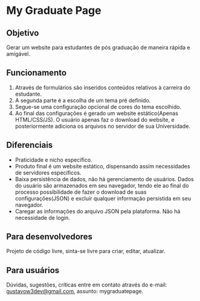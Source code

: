 # My Graduate Page

## Objetivo

Gerar um website para estudantes de pós graduação de maneira  rápida e amigável.

## Funcionamento 

<ol>
<li>Através de formulários são inseridos conteúdos relativos à carreira do estudante.</li>
<li>A segunda parte é a escolha de um tema pré definido.</li>
<li>Segue-se uma configuração opcional de cores do tema escolhido.</li>
<li>Ao final das configurações é gerado um website estático(Apenas HTML/CSS/JS). O usuário apenas faz o download do website, e posteriormente adiciona os arquivos no servidor de sua Universidade.</li>
</ol>

## Diferenciais

<ul>
<li>Praticidade e nicho específico.</li>
<li>Produto final é um website estático, dispensando assim necessidades de servidores específicos.</li>
<li>Baixa persistência de dados, não há gerenciamento de usuários. Dados do usuário são armazenados em seu navegador, tendo ele ao final do processo possibilidade de fazer o download de suas configurações(JSON) e excluir qualquer informação persistida em seu navegador.</li>
<li>Caregar as informações do arquivo JSON pela plataforma. Não há necessidade de login.</li>
</ul>

## Para desenvolvedores

Projeto de código livre, sinta-se livre para criar, editar, atualizar.


## Para usuários

Dúvidas, sugestões, críticas entre em contato através do e-mail: gustavow3dev@gmail.com, assunto: mygraduatepage.

